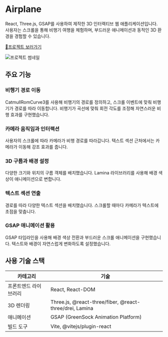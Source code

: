 # Airplane
React, Three.js, GSAP를 사용하여 제작한 3D 인터랙티브 웹 애플리케이션입니다. 사용자는 스크롤을 통해 비행기 여행을 체험하며, 부드러운 애니메이션과 동적인 3D 환경을 경험할 수 있습니다.

[📎프로젝트 보러가기](https://airplane-two.vercel.app/)


![프로젝트 썸네일](https://github.com/user-attachments/assets/3bb18c21-0aee-4e89-9cd6-a97b4ccb66d0)

## 주요 기능

### 비행기 경로 이동
CatmullRomCurve3를 사용해 비행기의 경로를 정의하고, 스크롤 이벤트에 맞춰 비행기가 경로를 따라 이동합니다.
비행기가 곡선에 맞춰 회전 각도를 조정해 자연스러운 비행 효과를 구현했습니다.

### 카메라 움직임과 인터랙션
사용자의 스크롤에 따라 카메라가 비행 경로를 따라갑니다.
텍스트 섹션 근처에서는 카메라가 이동해 강조 효과를 줍니다.

### 3D 구름과 배경 설정
다양한 크기와 위치의 구름 객체를 배치했습니다.
Lamina 라이브러리를 사용해 배경 색상이 애니메이션으로 변합니다.

### 텍스트 섹션 연출
경로를 따라 다양한 텍스트 섹션을 배치했습니다.
스크롤할 때마다 카메라가 텍스트에 초점을 맞춥니다.

### GSAP 애니메이션 활용
GSAP 타임라인을 사용해 배경 색상 전환과 부드러운 스크롤 애니메이션을 구현했습니다.
텍스트와 배경이 자연스럽게 변화하도록 설정했습니다.

## 사용 기술 스택
| **카테고리**          | **기술**                                           |
|----------------------|----------------------------------------------------|
| 프론트엔드 라이브러리 | React, React-DOM                                  |
| 3D 렌더링             | Three.js, @react-three/fiber, @react-three/drei, Lamina |
| 애니메이션            | GSAP (GreenSock Animation Platform)               |
| 빌드 도구             | Vite, @vitejs/plugin-react                         |
